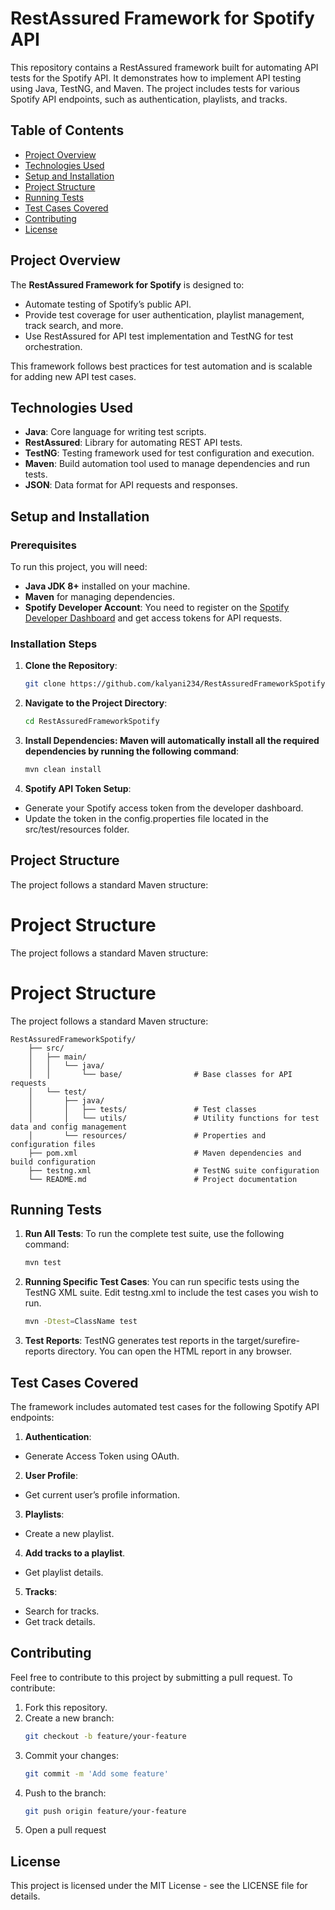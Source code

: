 # RestAssured Framework for Spotify API

This repository contains a RestAssured framework built for automating API tests for the Spotify API. It demonstrates how to implement API testing using Java, TestNG, and Maven. The project includes tests for various Spotify API endpoints, such as authentication, playlists, and tracks.

## Table of Contents
- [Project Overview](#project-overview)
- [Technologies Used](#technologies-used)
- [Setup and Installation](#setup-and-installation)
- [Project Structure](#project-structure)
- [Running Tests](#running-tests)
- [Test Cases Covered](#test-cases-covered)
- [Contributing](#contributing)
- [License](#license)

## Project Overview
The **RestAssured Framework for Spotify** is designed to:
- Automate testing of Spotify’s public API.
- Provide test coverage for user authentication, playlist management, track search, and more.
- Use RestAssured for API test implementation and TestNG for test orchestration.

This framework follows best practices for test automation and is scalable for adding new API test cases.

## Technologies Used
- **Java**: Core language for writing test scripts.
- **RestAssured**: Library for automating REST API tests.
- **TestNG**: Testing framework used for test configuration and execution.
- **Maven**: Build automation tool used to manage dependencies and run tests.
- **JSON**: Data format for API requests and responses.
  
## Setup and Installation

### Prerequisites
To run this project, you will need:
- **Java JDK 8+** installed on your machine.
- **Maven** for managing dependencies.
- **Spotify Developer Account**: You need to register on the [Spotify Developer Dashboard](https://developer.spotify.com/dashboard/applications) and get access tokens for API requests.
  
### Installation Steps
1. **Clone the Repository**:
   ```bash
   git clone https://github.com/kalyani234/RestAssuredFrameworkSpotify.git
2. **Navigate to the Project Directory**:
    ```bash
    cd RestAssuredFrameworkSpotify
3. **Install Dependencies: Maven will automatically install all the required dependencies by running the following command**:
    ```bash
    mvn clean install
4. **Spotify API Token Setup**:
 - Generate your Spotify access token from the developer dashboard.
 - Update the token in the config.properties file located in the src/test/resources folder.

## Project Structure

The project follows a standard Maven structure:

# Project Structure

The project follows a standard Maven structure:

# Project Structure

The project follows a standard Maven structure:
```
RestAssuredFrameworkSpotify/
    ├── src/
    │   ├── main/
    │   │   └── java/
    │   │       └── base/                # Base classes for API requests
    │   └── test/
    │       ├── java/
    │       │   ├── tests/               # Test classes
    │       │   └── utils/               # Utility functions for test data and config management
    │       └── resources/               # Properties and configuration files
    ├── pom.xml                          # Maven dependencies and build configuration
    ├── testng.xml                       # TestNG suite configuration
    └── README.md                        # Project documentation
```
## Running Tests

1. **Run All Tests**:
   To run the complete test suite, use the following command:
   ```bash
   mvn test
2. **Running Specific Test Cases**:
   You can run specific tests using the TestNG XML suite. Edit testng.xml to include the test cases you wish to run.
   ```bash
   mvn -Dtest=ClassName test
3. **Test Reports**:
   TestNG generates test reports in the target/surefire-reports directory. You can open the HTML report in any browser.

## Test Cases Covered
The framework includes automated test cases for the following Spotify API endpoints:

1. **Authentication**:
 - Generate Access Token using OAuth.
2. **User Profile**:
 - Get current user’s profile information.
3. **Playlists**:
 - Create a new playlist.
4. **Add tracks to a playlist**.
 - Get playlist details.
5. **Tracks**:
 - Search for tracks.
 - Get track details.

## Contributing
Feel free to contribute to this project by submitting a pull request. To contribute:

1. Fork this repository.
2. Create a new branch:
   ```bash
   git checkout -b feature/your-feature
3. Commit your changes:
   ```bash
   git commit -m 'Add some feature'
4. Push to the branch:
   ```bash
   git push origin feature/your-feature   
5. Open a pull request

## License
This project is licensed under the MIT License - see the LICENSE file for details.
